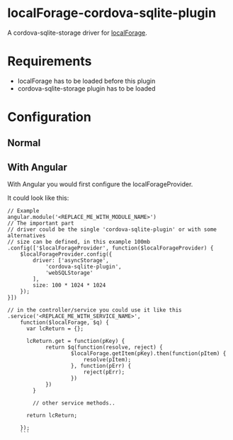 localForage-cordova-sqlite-plugin
=================================

A cordova-sqlite-storage driver for [localForage](https://github.com/mozilla/localForage).


# Requirements

- localForage has to be loaded before this plugin
- cordova-sqlite-storage plugin has to be loaded

# Configuration
## Normal

## With Angular

With Angular you would first configure the localForageProvider.

It could look like this:
```
// Example
angular.module('<REPLACE_ME_WITH_MODULE_NAME>')
// The important part
// driver could be the single 'cordova-sqlite-plugin' or with some alternatives
// size can be defined, in this example 100mb
.config(['$localForageProvider', function($localForageProvider) {
	$localForageProvider.config({
		driver: ['asyncStorage',
			'cordova-sqlite-plugin',
			'webSQLStorage'
		],
		size: 100 * 1024 * 1024
	});
}])

// in the controller/service you could use it like this
.service('<REPLACE_ME_WITH_SERVICE_NAME>',
	function($localForage, $q) {
	  var lcReturn = {};
	  
	  lcReturn.get = function(pKey) {
			return $q(function(resolve, reject) {
					$localForage.getItem(pKey).then(function(pItem) {
						resolve(pItem);
					}, function(pErr) {
						reject(pErr);
					})
			})
		}
		
		// other service methods..
	  
	  return lcReturn;
	
	});
	```
